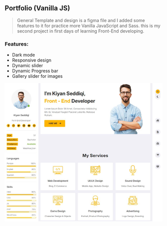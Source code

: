 ## Portfolio (Vanilla JS)
> General Template and design is a figma file and I added some features to it for practice more Vanilla JavaScript and Sass. this is my second project in first days of learning Front-End developing.

### Features:
- Dark mode
- Responsive design
- Dynamic slider
- Dynamic Progress bar
- Gallery slider for images

![preview image](./img/screen.JPG) 
